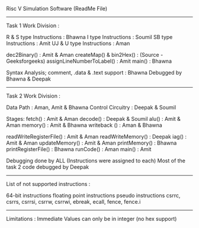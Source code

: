 Risc V Simulation Software (ReadMe File)

----------------------------------------------------------

Task 1 Work Division :

R & S type Instructions : Bhawna
I type Instructions : Soumil
SB type Instructions : Amit
UJ & U type Instructions : Aman

dec2Binary() : Amit & Aman
createMap() & bin2Hex() : (Source - Geeksforgeeks)
assignLineNumberToLabel() : Amit
main() : Bhawna

Syntax Analysis; comment, .data & .text support : Bhawna 
Debugged by Bhawna & Deepak

----------------------------------------------------------

Task 2 Work Division :

Data Path : Aman, Amit & Bhawna
Control Circuitry : Deepak & Soumil

Stages:
fetch() : Amit & Aman
decode() : Deepak & Soumil
alu() : Amit & Aman
memory() : Amit & Bhawna
writeback () : Aman & Bhawna

readWriteRegisterFile() : Amit & Aman
readWriteMemory() : Deepak
iag() : Amit & Aman
updateMemory() : Amit & Aman
printMemory() : Bhawna
printRegisterFile() : Bhawna
runCode() : Aman
main() : Amit

Debugging done by ALL (Instructions were assigned to each)
Most of the task 2 code debugged by Deepak

----------------------------------------------------------

List of not supported instructions :

64-bit instructions
floating point instructions
pseudo instructions
csrrc, csrrs, csrrsi, csrrw, csrrwi,
ebreak, ecall, fence, fence.i

-----------------------------------------------------------

Limitations :
Immediate Values can only be in integer (no hex support)

